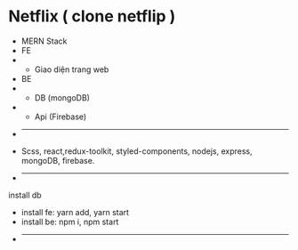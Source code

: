 # Netflix ( clone netflip )
+ MERN Stack
+ FE
+ - Giao diện trang web
+ BE
+ - DB (mongoDB)
+ - Api (Firebase)
+ ---------------------------------------------
+ Scss, react,redux-toolkit, styled-components, nodejs, express, mongoDB, firebase.
+ ---------------------------------------------
install db
+ install fe: yarn add, yarn start
+ install be: npm i, npm start
+ ---------------------------------------------
